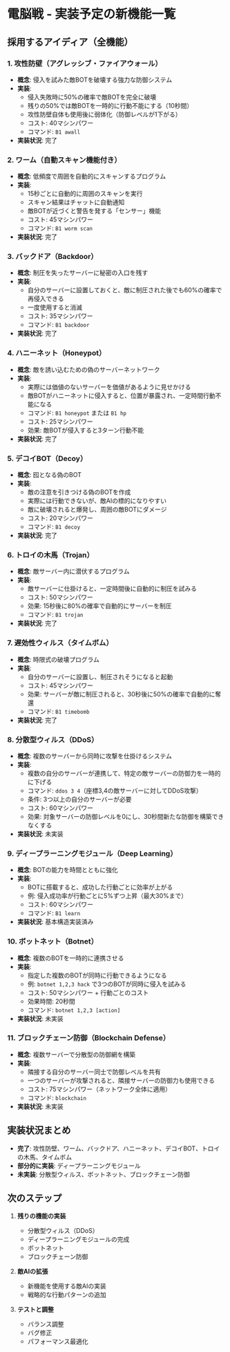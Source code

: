 # 電脳戦 - 実装予定の新機能一覧

## 採用するアイディア（全機能）

### 1. 攻性防壁（アグレッシブ・ファイアウォール）
- **概念**: 侵入を試みた敵BOTを破壊する強力な防御システム
- **実装**:
  - 侵入失敗時に50%の確率で敵BOTを完全に破壊
  - 残りの50%では敵BOTを一時的に行動不能にする（10秒間）
  - 攻性防壁自体も使用後に弱体化（防御レベルが1下がる）
  - コスト: 40マシンパワー
  - コマンド: `B1 awall`
- **実装状況**: 完了

### 2. ワーム（自動スキャン機能付き）
- **概念**: 低頻度で周囲を自動的にスキャンするプログラム
- **実装**:
  - 15秒ごとに自動的に周囲のスキャンを実行
  - スキャン結果はチャットに自動通知
  - 敵BOTが近づくと警告を発する「センサー」機能
  - コスト: 45マシンパワー
  - コマンド: `B1 worm scan`
- **実装状況**: 完了

### 3. バックドア（Backdoor）
- **概念**: 制圧を失ったサーバーに秘密の入口を残す
- **実装**:
  - 自分のサーバーに設置しておくと、敵に制圧された後でも60%の確率で再侵入できる
  - 一度使用すると消滅
  - コスト: 35マシンパワー
  - コマンド: `B1 backdoor`
- **実装状況**: 完了

### 4. ハニーネット（Honeypot）
- **概念**: 敵を誘い込むための偽のサーバーネットワーク
- **実装**:
  - 実際には価値のないサーバーを価値があるように見せかける
  - 敵BOTがハニーネットに侵入すると、位置が暴露され、一定時間行動不能になる
  - コマンド: `B1 honeypot` または `B1 hp`
  - コスト: 25マシンパワー
  - 効果: 敵BOTが侵入すると3ターン行動不能
- **実装状況**: 完了

### 5. デコイBOT（Decoy）
- **概念**: 囮となる偽のBOT
- **実装**:
  - 敵の注意を引きつける偽のBOTを作成
  - 実際には行動できないが、敵AIの標的になりやすい
  - 敵に破壊されると爆発し、周囲の敵BOTにダメージ
  - コスト: 20マシンパワー
  - コマンド: `B1 decoy`
- **実装状況**: 完了

### 6. トロイの木馬（Trojan）
- **概念**: 敵サーバー内に潜伏するプログラム
- **実装**:
  - 敵サーバーに仕掛けると、一定時間後に自動的に制圧を試みる
  - コスト: 50マシンパワー
  - 効果: 15秒後に80%の確率で自動的にサーバーを制圧
  - コマンド: `B1 trojan`
- **実装状況**: 完了

### 7. 遅効性ウィルス（タイムボム）
- **概念**: 時限式の破壊プログラム
- **実装**:
  - 自分のサーバーに設置し、制圧されそうになると起動
  - コスト: 45マシンパワー
  - 効果: サーバーが敵に制圧されると、30秒後に50%の確率で自動的に奪還
  - コマンド: `B1 timebomb`
- **実装状況**: 完了

### 8. 分散型ウィルス（DDoS）
- **概念**: 複数のサーバーから同時に攻撃を仕掛けるシステム
- **実装**:
  - 複数の自分のサーバーが連携して、特定の敵サーバーの防御力を一時的に下げる
  - コマンド: `ddos 3 4`（座標3,4の敵サーバーに対してDDoS攻撃）
  - 条件: 3つ以上の自分のサーバーが必要
  - コスト: 60マシンパワー
  - 効果: 対象サーバーの防御レベルを0にし、30秒間新たな防御を構築できなくする
- **実装状況**: 未実装

### 9. ディープラーニングモジュール（Deep Learning）
- **概念**: BOTの能力を時間とともに強化
- **実装**:
  - BOTに搭載すると、成功した行動ごとに効率が上がる
  - 例: 侵入成功率が行動ごとに5%ずつ上昇（最大30%まで）
  - コスト: 60マシンパワー
  - コマンド: `B1 learn`
- **実装状況**: 基本構造実装済み

### 10. ボットネット（Botnet）
- **概念**: 複数のBOTを一時的に連携させる
- **実装**:
  - 指定した複数のBOTが同時に行動できるようになる
  - 例: `botnet 1,2,3 hack` で3つのBOTが同時に侵入を試みる
  - コスト: 50マシンパワー + 行動ごとのコスト
  - 効果時間: 20秒間
  - コマンド: `botnet 1,2,3 [action]`
- **実装状況**: 未実装

### 11. ブロックチェーン防御（Blockchain Defense）
- **概念**: 複数サーバーで分散型の防御網を構築
- **実装**:
  - 隣接する自分のサーバー同士で防御レベルを共有
  - 一つのサーバーが攻撃されると、隣接サーバーの防御力も使用できる
  - コスト: 75マシンパワー（ネットワーク全体に適用）
  - コマンド: `blockchain`
- **実装状況**: 未実装

## 実装状況まとめ

- **完了**: 攻性防壁、ワーム、バックドア、ハニーネット、デコイBOT、トロイの木馬、タイムボム
- **部分的に実装**: ディープラーニングモジュール
- **未実装**: 分散型ウィルス、ボットネット、ブロックチェーン防御

## 次のステップ

1. **残りの機能の実装**
   - 分散型ウィルス（DDoS）
   - ディープラーニングモジュールの完成
   - ボットネット
   - ブロックチェーン防御

2. **敵AIの拡張**
   - 新機能を使用する敵AIの実装
   - 戦略的な行動パターンの追加

3. **テストと調整**
   - バランス調整
   - バグ修正
   - パフォーマンス最適化
